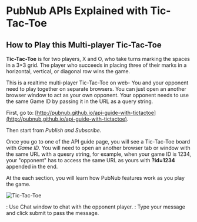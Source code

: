 # PubNub APIs Explained with Tic-Tac-Toe

## How to Play this Multi-player Tic-Tac-Toe

**Tic-Tac-Toe** is for two players, X and O, who take turns marking the spaces in a 3×3 grid. The player who succeeds in placing three of their marks in a horizontal, vertical, or diagonal row wins the game.
      
This is a realtime multi-player Tic-Tac-Toe on web- You and your opponent need to play together on separate browsers. You can just open an another browser window to act as your own opponent. Your opponent needs to use the same Game ID by passing it in the URL as a query string.

First, go to: [http://pubnub.github.io/api-guide-with-tictactoe](http://pubnub.github.io/api-guide-with-tictactoe).

Then start from *Publish and Subscribe*.

Once you go to one of the API guide page, you will see a Tic-Tac-Toe board with *Game ID*. You will need to open an another browser tab or window with the same URL with a quesry string, for example, when your game ID is 1234, your "opponent" has to access the same URL as yours with **?id=1234** appended in the end.

At the each section, you will learn how PubNub features work as you play the game.


![Tic-Tac-Toe](https://raw.githubusercontent.com/pubnub/api-guide-with-tictactoe/master/images/tictactoe.gif "Tic-Tac-Toe")

: Use Chat window to chat with the opponent player.
: Type your message and click submit to pass the message.